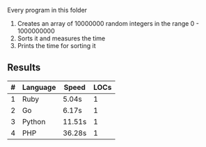 Every program in this folder

1. Creates an array of 10000000 random integers in the range 0 - 1000000000
2. Sorts it and measures the time
3. Prints the time for sorting it

## Results

| #   | Language | Speed  | LOCs |
| --- | -------- | ------ | ---- |
| 1   | Ruby     | 5.04s  | 1    |
| 2   | Go       | 6.17s  | 1    |
| 3   | Python   | 11.51s | 1    |
| 4   | PHP      | 36.28s | 1    |